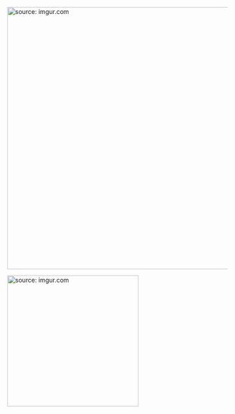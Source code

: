

<a href="https://imgur.com/wDcB6fh"><img src="https://i.imgur.com/wDcB6fh.jpg" title="source: imgur.com" width="600px"/></a>

<a href="https://imgur.com/dHESlVS"><img src="https://i.imgur.com/dHESlVS.jpg" title="source: imgur.com" width="300px"/></a>